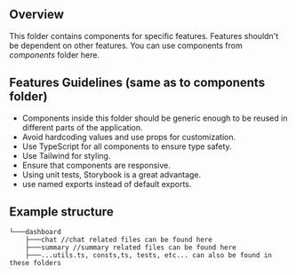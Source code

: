 ## Overview

This folder contains components for specific features. Features shouldn't be dependent on other features. You can use components from _components_ folder here.

## Features Guidelines (same as to components folder)

- Components inside this folder should be generic enough to be reused in different parts of the application.
- Avoid hardcoding values and use props for customization.
- Use TypeScript for all components to ensure type safety.
- Use Tailwind for styling.
- Ensure that components are responsive.
- Using unit tests, Storybook is a great advantage.
- use named exports instead of default exports.

## Example structure

```
└───dashboard
    ├───chat //chat related files can be found here
    ├───summary //summary related files can be found here
    ├───...utils.ts, consts,ts, tests, etc... can also be found in these folders
```
